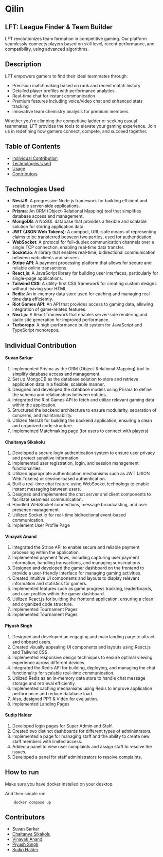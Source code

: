 # Qilin

## LFT: League Finder & Team Builder

LFT revolutionizes team formation in competitive gaming. Our platform seamlessly connects players based on skill level, recent performance, and compatibility, using advanced algorithms.

## Description

LFT empowers gamers to find their ideal teammates through:

- Precision matchmaking based on rank and recent match history
- Detailed player profiles with performance analytics
- Real-time chat for instant communication
- Premium features including voice/video chat and enhanced stats tracking
- Innovative team chemistry analysis for premium members

Whether you're climbing the competitive ladder or seeking casual teammates, LFT provides the tools to elevate your gaming experience. Join us in redefining how gamers connect, compete, and succeed together.

## Table of Contents

- [Individual Contribution](#individual-contribution)
- [Technologies Used](#technologies-used)
- [Usage](#usage)
- [Contributors](#contributors)

## Technologies Used

- **NestJS**: A progressive Node.js framework for building efficient and scalable server-side applications.
- **Prisma**: An ORM (Object-Relational Mapping) tool that simplifies database access and management.
- **MongoDB**: A NoSQL database that provides a flexible and scalable solution for storing application data.
- **JWT (JSON Web Tokens)**: A compact, URL-safe means of representing claims to be transferred between two parties, used for authentication.
- **WebSocket**: A protocol for full-duplex communication channels over a single TCP connection, enabling real-time data transfer.
- **Socket.io**: A library that enables real-time, bidirectional communication between web clients and servers.
- **Stripe API**: A payment processing platform that allows for secure and reliable online transactions.
- **React.js**: A JavaScript library for building user interfaces, particularly for single-page applications.
- **Tailwind CSS**: A utility-first CSS framework for creating custom designs without leaving your HTML.
- **Redis**: An in-memory data store used for caching and managing real-time data efficiently.
- **Riot Games API**: An API that provides access to gaming data, allowing integration of game-related features.
- **Next.js**: A React framework that enables server-side rendering and static site generation for improved performance.
- **Turborepo**: A high-performance build system for JavaScript and TypeScript monorepos.

## Individual Contribution

#### Suvan Sarkar

1. Implemented Prisma as the ORM (Object-Relational Mapping) tool to simplify database access and management.
2. Set up MongoDB as the database solution to store and retrieve application data in a flexible, scalable manner.
3. Designed and developed the database models using Prisma to define the schema and relationships between entities.
4. Integrated the Riot Games API to fetch and utilize relevant gaming data within the application.
5. Structured the backend architecture to ensure modularity, separation of concerns, and maintainability.
6. Utilized NestJS for building the backend application, ensuring a clean and organized code structure.
7. Implemented Matchmaking page (for users to connect with players)

#### Chaitanya Sikakolu

1. Developed a secure login authentication system to ensure user privacy and protect sensitive information.
2. Implemented user registration, login, and session management functionalities.
3. Utilized appropriate authentication mechanisms such as JWT (JSON Web Tokens) or session-based authentication.
4. Built a real-time chat feature using WebSocket technology to enable instant messaging between users.
5. Designed and implemented the chat server and client components to facilitate seamless communication.
6. Handled WebSocket connections, message broadcasting, and user presence management.
7. Utilized Socket.io for real-time bidirectional event-based communication.
8. Implement User Profile Page

#### Vinayak Anand

1. Integrated the Stripe API to enable secure and reliable payment processing within the application.
2. Implemented payment flows, including capturing user payment information, handling transactions, and managing subscriptions.
3. Designed and developed the gamer dashboard on the frontend to provide a user-friendly interface for managing gaming activities.
4. Created intuitive UI components and layouts to display relevant information and statistics for gamers.
5. Implemented features such as game progress tracking, leaderboards, and user profiles within the gamer dashboard.
6. Utilized React.js for building the frontend application, ensuring a clean and organized code structure.
7. Implemented Tournament Pages
8. Implemented Tournament Pages

#### Piyush Singh

1. Designed and developed an engaging and main landing page to attract and onboard users.
2. Created visually appealing UI components and layouts using React.js and Tailwind CSS.
3. Implemented responsive design techniques to ensure optimal viewing experience across different devices.
4. Integrated the Redis API for building, deploying, and managing the chat functionality for scalable real-time communication.
5. Utilized Redis as an in-memory data store to handle chat message storage and retrieval efficiently.
6. Implemented caching mechanisms using Redis to improve application performance and reduce database load.
7. Also, designed PPT & Video for evaluation.
8. Implemented Landing Pages

#### Sudip Halder

1. Developed login pages for Super Admin and Staff.
2. Created two distinct dashboards for different types of administrators.
3. Implemented a page for managing staff and the ability to create new staff members with limited access.
4. Added a panel to view user complaints and assign staff to resolve the issues.
5. Developed a panel for staff administrators to resolve complaints.

## How to run

Make sure you have docker installed on your desktop

And then simple run

```
    docker compose up
```

## Contributors

- [Suvan Sarkar](https://github.com/suvansarkar)
- [Chaitanya Sikakolu](https://github.com/sikakoluchaitanya)
- [Vinayak Anand](https://github.com/vinayak-anand)
- [Piyush Singh](https://github.com/piyush-bug)
- [Sudip Halder](https://github.com/sudipme)
